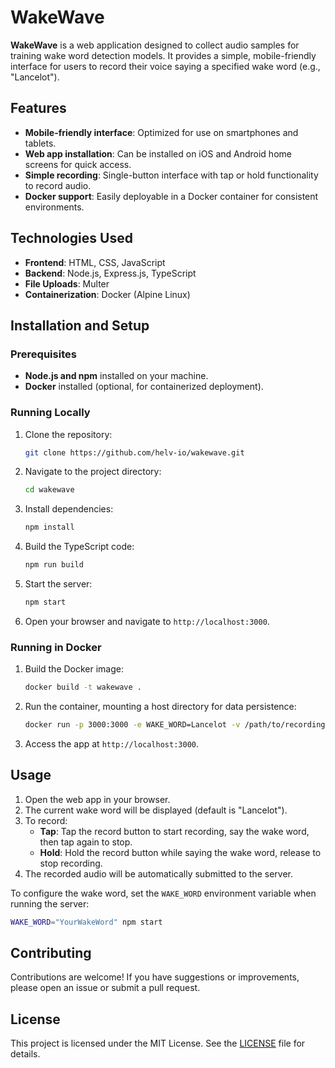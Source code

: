 # WakeWave

**WakeWave** is a web application designed to collect audio samples for training wake word detection models. It provides a simple, mobile-friendly interface for users to record their voice saying a specified wake word (e.g., "Lancelot").

## Features
- **Mobile-friendly interface**: Optimized for use on smartphones and tablets.
- **Web app installation**: Can be installed on iOS and Android home screens for quick access.
- **Simple recording**: Single-button interface with tap or hold functionality to record audio.
- **Docker support**: Easily deployable in a Docker container for consistent environments.

## Technologies Used
- **Frontend**: HTML, CSS, JavaScript
- **Backend**: Node.js, Express.js, TypeScript
- **File Uploads**: Multer
- **Containerization**: Docker (Alpine Linux)

## Installation and Setup

### Prerequisites
- **Node.js and npm** installed on your machine.
- **Docker** installed (optional, for containerized deployment).

### Running Locally
1. Clone the repository:
   ```bash
   git clone https://github.com/helv-io/wakewave.git
   ```
2. Navigate to the project directory:
   ```bash
   cd wakewave
   ```
3. Install dependencies:
   ```bash
   npm install
   ```
4. Build the TypeScript code:
   ```bash
   npm run build
   ```
5. Start the server:
   ```bash
   npm start
   ```
6. Open your browser and navigate to `http://localhost:3000`.

### Running in Docker
1. Build the Docker image:
   ```bash
   docker build -t wakewave .
   ```
2. Run the container, mounting a host directory for data persistence:
   ```bash
   docker run -p 3000:3000 -e WAKE_WORD=Lancelot -v /path/to/recordings:/app/recordings wakewave
   ```
3. Access the app at `http://localhost:3000`.

## Usage
1. Open the web app in your browser.
2. The current wake word will be displayed (default is "Lancelot").
3. To record:
   - **Tap**: Tap the record button to start recording, say the wake word, then tap again to stop.
   - **Hold**: Hold the record button while saying the wake word, release to stop recording.
4. The recorded audio will be automatically submitted to the server.

To configure the wake word, set the `WAKE_WORD` environment variable when running the server:
```bash
WAKE_WORD="YourWakeWord" npm start
```

## Contributing
Contributions are welcome! If you have suggestions or improvements, please open an issue or submit a pull request.

## License
This project is licensed under the MIT License. See the [LICENSE](LICENSE) file for details.